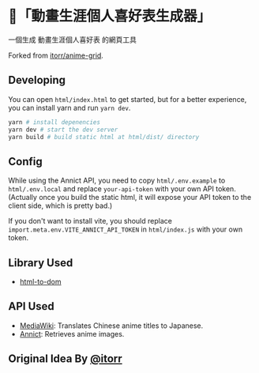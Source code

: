 # 🤖「動畫生涯個人喜好表生成器」

一個生成 動畫生涯個人喜好表 的網頁工具

Forked from [itorr/anime-grid](https://github.com/itorr/anime-grid).

## Developing

You can open `html/index.html` to get started, but for a better experience, you can install yarn and run `yarn dev`.

```sh
yarn # install depenencies
yarn dev # start the dev server
yarn build # build static html at html/dist/ directory
```

## Config

While using the Annict API, you need to copy `html/.env.example` to `html/.env.local` and replace `your-api-token` with your own API token. (Actually once you build the static html, it will expose your API token to the client side, which is pretty bad.)

If you don't want to install vite, you should replace `import.meta.env.VITE_ANNICT_API_TOKEN` in `html/index.js` with your own token.

## Library Used

- [html-to-dom](https://github.com/bubkoo/html-to-image)

## API Used

- [MediaWiki](https://www.mediawiki.org/wiki/API:Main_page): Translates Chinese anime titles to Japanese.
- [Annict](https://developers.annict.com/docs): Retrieves anime images.

## Original Idea By [@itorr](https://github.com/itorr/anime-grid)

